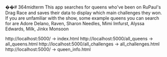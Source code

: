 ��#   3 6 4 m i d t e r m  
This app searches for queens who've been on RuPaul's Drag Race and saves their data to display which main challenges they won.
If you are unfamiliar with the show, some example queens you can search for are Adore Delano, Raven, Sharon Needles, Mimi Imfurst, Alyssa Edwards, Milk, Jinkx Monsoon


http://localhost:5000/ -> index.html
http://localhost:5000/all_queens -> all_queens.html
http://localhost:5000/all_challenges -> all_challenges.html
http://localhost:5000/<name> -> queen_info.html
